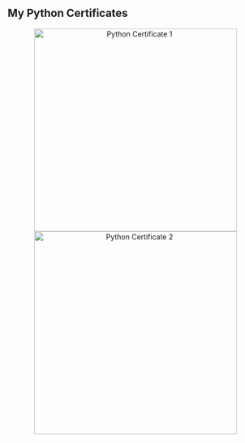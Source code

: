 ## My Python Certificates

<p align="center">
  <img src="[URL_of_first_image](https://github.com/mohammadtmz/Data_Science/blob/main/01_Python_for_Data_Science/Mohammad%20Tamizi%20-%20Intro%20to%20Programming.png?raw=true)" alt="Python Certificate 1" width="400"/>
  <img src="[URL_of_second_image](https://github.com/mohammadtmz/Data_Science/blob/main/01_Python_for_Data_Science/Mohammad%20Tamizi%20-%20Python.png?raw=true)" alt="Python Certificate 2" width="400"/>
</p>

